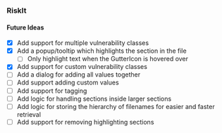 ### RiskIt

#### Future Ideas
- [X] Add support for multiple vulnerability classes
- [X] Add a popup/tooltip which highlights the section in the file
  - [ ] Only highlight text when the GutterIcon is hovered over
- [X] Add support for custom vulnerability classes
- [ ] Add a dialog for adding all values together
- [ ] Add support adding custom values
- [ ] Add support for tagging
- [ ] Add logic for handling sections inside larger sections
- [ ] Add logic for storing the hierarchy of filenames for easier and faster retrieval
- [ ] Add support for removing highlighting sections